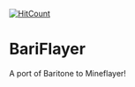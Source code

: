 [![HitCount](http://hits.dwyl.com/jpie726/BariFlayer.svg)](http://hits.dwyl.com/jpie726/BariFlayer)
# BariFlayer
A port of Baritone to Mineflayer!
